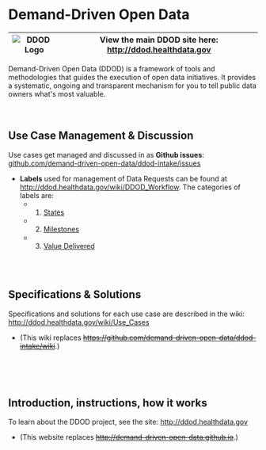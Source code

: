 # Demand-Driven Open Data

|  ![DDOD Logo](/_images/ddod-logo-text-135.png)  | View the main DDOD site here:  http://ddod.healthdata.gov    | 
| ------------- | ------------- |

Demand-Driven Open Data (DDOD) is a framework of tools and methodologies that guides the execution of open data initiatives.  It provides a systematic, ongoing and transparent mechanism for you to tell public data owners what's most valuable.  
<br>
<br>

## Use Case Management & Discussion
Use cases get managed and discussed in as **Github issues**: [github.com/demand-driven-open-data/ddod-intake/issues](https://github.com/demand-driven-open-data/ddod-intake/issues)
<br>
* **Labels** used for management of Data Requests can be found at http://ddod.healthdata.gov/wiki/DDOD_Workflow.  The categories of labels are:
  - 1. [States](http://ddod.healthdata.gov/wiki/DDOD_Workflow#States)
  - 2. [Milestones](http://ddod.healthdata.gov/wiki/DDOD_Workflow#Milestones)
  - 3. [Value Delivered](http://ddod.healthdata.gov/wiki/DDOD_Workflow#Value_Delivered)

<br>
<br>

## Specifications & Solutions
Specifications and solutions for each use case are described in the wiki: http://ddod.healthdata.gov/wiki/Use_Cases
* (This wiki replaces ~~https://github.com/demand-driven-open-data/ddod-intake/wiki~~.)
<br>
<br>
<br>

## Introduction, instructions, how it works
To learn about the DDOD project, see the site: http://ddod.healthdata.gov
* (This website replaces ~~http://demand-driven-open-data.github.io~~.)

